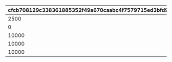 |cfcb708129c338361885352f49a670caabc4f7579715ed3bfd9ef3958d066246|d784665fa4df037ea6a782247e818ea4b71b64aeb14d2663f1228a3b0d8ab7b4|3c292a2938a22da423405953b55f69ef35953ba8275d7c4d6093fa334eed6011|ce501c43a3b68386a854452ae1e6bd3cb5d5cccdcdf69fd15a62de41ef39f760|6fe5994d85b1f1d5bcb9bc2e1b0e330e14ac806112dedbeb19963a8647870c99|428146a4a0e64a3b30e0858282d423d5fb7ddc3b0fcc27b5e0e913b9b8a341f0|
| --- | --- | --- | --- | --- | --- |
|2500|1|5000|500|0|1000|
|0|8000|0|0|0|0|
|10000|8010|30000|500|0|1000|
|10000|8020|40000|500|0|1000|
|10000|8030|20000|500|0|1000|